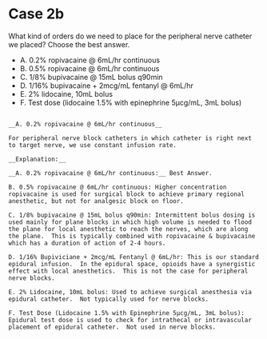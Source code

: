 # Case 2b

What kind of orders do we need to place for the peripheral nerve catheter we placed?  Choose the best answer.

* A. 0.2% ropivacaine @ 6mL/hr continuous
* B. 0.5% ropivacaine @ 6mL/hr continuous
* C. 1/8% bupivacaine @ 15mL bolus q90min
* D. 1/16% bupivacaine + 2mcg/mL fentanyl @ 6mL/hr
* E. 2% lidocaine, 10mL bolus
* F. Test dose (lidocaine 1.5% with epinephrine 5µcg/mL, 3mL bolus)

```{dropdown} Answer

__A. 0.2% ropivacaine @ 6mL/hr continuous__

For peripheral nerve block catheters in which catheter is right next to target nerve, we use constant infusion rate.

__Explanation:__

__A. 0.2% ropivacaine @ 6mL/hr continuous:__ Best Answer.

B. 0.5% ropivacaine @ 6mL/hr continuous: Higher concentration ropivacaine is used for surgical block to achieve primary regional anesthetic, but not for analgesic block on floor.

C. 1/8% bupivacaine @ 15mL bolus q90min: Intermittent bolus dosing is used mainly for plane blocks in which high volume is needed to flood the plane for local anesthetic to reach the nerves, which are along the plane.  This is typically combined with ropivacaine & bupivacaine which has a duration of action of 2-4 hours.

D. 1/16% Bupiviciane + 2mcg/mL Fentanyl @ 6mL/hr: This is our standard epidural infusion.  In the epidural space, opioids have a synergistic effect with local anesthetics.  This is not the case for peripheral nerve blocks.

E. 2% Lidocaine, 10mL bolus: Used to achieve surgical anesthesia via epidural catheter.  Not typically used for nerve blocks.

F. Test Dose (Lidocaine 1.5% with Epinephrine 5µcg/mL, 3mL bolus): Epidural test dose is used to check for intrathecal or intravascular placement of epidural catheter.  Not used in nerve blocks.
```
